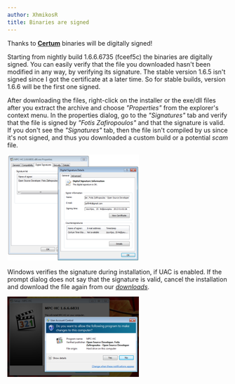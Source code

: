 ```yaml
---
author: XhmikosR
title: Binaries are signed
---
```


Thanks to **[Certum](https://www.certum.eu/en/)** binaries will be digitally signed!

Starting from nightly build 1.6.6.6735 (fceef5c) the binaries are digitally
signed. You can easily verify that the file you downloaded hasn't been modified
in any way, by verifying its signature. The stable version 1.6.5 isn't signed
since I got the certificate at a later time. So for stable builds, version
1.6.6 will be the first one signed.

After downloading the files, right-click on the installer or the exe/dll files
after you extract the archive and choose *"Properties"* from the explorer's
context menu. In the properties dialog, go to the *"Signatures"* tab and verify
that the file is signed by <!--googleoff: all-->*"Fotis Zafiropoulos"*<!--googleon: all-->
and that the signature is valid. If you don't see the *"Signatures"* tab,
then the file isn't compiled by us since it's not signed, and thus you downloaded
a custom build or a potential *scam* file.

<div class="row gallery">
    <div class="col-xs-12 col-sm-4 text-center">
        <a class="thumbnail" href="/assets/img/news/properties-signature.png" title="Windows Explorer Properties Signature tab">
            <img src="/assets/img/news/properties-signature-thumb.png" width="300" height="241" alt="Windows Explorer Properties Signature tab">
        </a>
    </div>
</div>

Windows verifies the signature during installation, if UAC is enabled.
If the prompt dialog does not say that the signature is valid, cancel the
installation and download the file again from our [*downloads*](/downloads/).

<div class="row gallery">
    <div class="col-xs-12 col-sm-4 text-center">
        <a class="thumbnail" href="/assets/img/news/install-uac.png" title="Install UAC prompt">
            <img src="/assets/img/news/install-uac-thumb.png" width="300" height="183" alt="Install UAC prompt">
        </a>
    </div>
</div>
